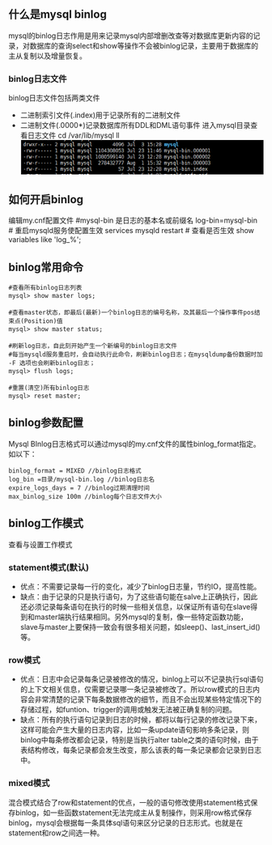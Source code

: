 ## 什么是mysql binlog
mysql的binlog日志作用是用来记录mysql内部增删改查等对数据库更新内容的记录，对数据库的查询select和show等操作不会被binlog记录，主要用于数据库的主从复制以及增量恢复。

### binlog日志文件
binlog日志文件包括两类文件
* 二进制索引文件(.index)用于记录所有的二进制文件
* 二进制文件(.0000*)记录数据库所有DDL和DML语句事件
进入mysql目录查看日志文件
    cd /var/lib/mysql
    ll
![图片](./resources/20180801165417.png)    
## 如何开启binlog
编辑my.cnf配置文件
    #mysql-bin 是日志的基本名或前缀名
    log-bin=mysql-bin   
    # 重启mysqld服务使配置生效
    services mysqld restart
    # 查看是否生效
    show variables like 'log_%'; 

## binlog常用命令

    #查看所有binlog日志列表
    mysql> show master logs;

    #查看master状态，即最后(最新)一个binlog日志的编号名称，及其最后一个操作事件pos结束点(Position)值
    mysql> show master status;

    #刷新log日志，自此刻开始产生一个新编号的binlog日志文件
    #每当mysqld服务重启时，会自动执行此命令，刷新binlog日志；在mysqldump备份数据时加 -F 选项也会刷新binlog日志；
    mysql> flush logs;

    #重置(清空)所有binlog日志
    mysql> reset master;

## binlog参数配置
Mysql BInlog日志格式可以通过mysql的my.cnf文件的属性binlog_format指定。如以下：

    binlog_format = MIXED //binlog日志格式
    log_bin =目录/mysql-bin.log //binlog日志名
    expire_logs_days = 7 //binlog过期清理时间
    max_binlog_size 100m //binlog每个日志文件大小



## binlog工作模式
查看与设置工作模式

### statement模式(默认)
* 优点：不需要记录每一行的变化，减少了binlog日志量，节约IO，提高性能。
* 缺点：由于记录的只是执行语句，为了这些语句能在salve上正确执行，因此还必须记录每条语句在执行的时候一些相关信息，以保证所有语句在slave得到和master端执行结果相同。另外mysql的复制，像一些特定函数功能，slave与master上要保持一致会有很多相关问题，如sleep()、last_insert_id()等。

### row模式
* 优点：日志中会记录每条记录被修改的情况，binlog上可以不记录执行sql语句的上下文相关信息，仅需要记录哪一条记录被修改了。所以row模式的日志内容会非常清楚的记录下每条数据修改的细节，而且不会出现某些特定情况下的存储过程，如funtion、trigger的调用或触发无法被正确复制的问题。    
* 缺点：所有的执行语句记录到日志的时候，都将以每行记录的修改记录下来，这样可能会产生大量的日志内容，比如一条update语句影响多条记录，则binlog中每条修改都会记录，特别是当执行alter table之类的语句时候，由于表结构修改，每条记录都会发生改变，那么该表的每一条记录都会记录到日志中。

### mixed模式
混合模式结合了row和statement的优点，一般的语句修改使用statement格式保存binlog，如一些函数statement无法完成主从复制操作，则采用row格式保存binlog，mysql会根据每一条具体sql语句来区分记录的日志形式。也就是在statement和row之间选一种。

